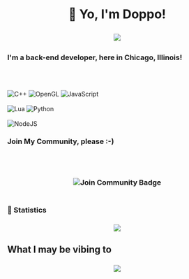 <h1 div align="center"> 👏 Yo, I'm Doppo!</div> 


![](https://dcbadge.vercel.app/api/shield/801464843538268210)

### I'm a back-end developer, here in Chicago, Illinois!
<br></br>

![C++](https://img.shields.io/badge/c++-%2300599C.svg?style=for-the-badge&logo=c%2B%2B&logoColor=white)
![OpenGL](https://img.shields.io/badge/OpenGL-%23FFFFFF.svg?style=for-the-badge&logo=opengl)
![JavaScript](https://img.shields.io/badge/javascript-%23323330.svg?style=for-the-badge&logo=javascript&logoColor=%23F7DF1E)
<br></br>
![Lua](https://img.shields.io/badge/lua-%232C2D72.svg?style=for-the-badge&logo=lua&logoColor=white)
![Python](https://img.shields.io/badge/python-3670A0?style=for-the-badge&logo=python&logoColor=ffdd54)
<br></br>
![NodeJS](https://img.shields.io/badge/node.js-6DA55F?style=for-the-badge&logo=node.js&logoColor=white)


### Join My Community, please :-)

<br></br>

<h3 div align="center" href="https://discord.gg/47qvjzfpB5"><img src="https://img.shields.io/discord/733027681184251937.svg?style=for-the-badge&label=Join%20Community&color=7289DA" alt="Join Community Badge"/></div>
<br></br>



###  📕 Statistics

<h3 div align="center"> <img src= "https://github-readme-stats.vercel.app/api?username=poet5&show_icons=false&theme=dracula"  /></div>







## What I may be vibing to 

<h3 div align="center"> <img src= "https://novatorem-j4iwtdeag-poet5.vercel.app/api/spotify"  /></div>












